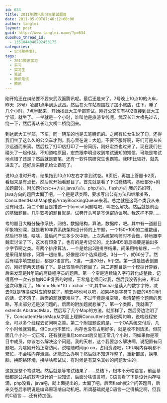 ```yaml
---
id: 634
title: 2011年腾讯实习生笔试题目
date: 2011-05-09T07:46:12+00:00
author: tanglei
layout: post
guid: http://www.tanglei.name/?p=634
duoshuo_thread_id:
  - 1351844048792453175
categories:
  - 实习那些事儿
tags:
  - 2011腾讯实习
  - 实习
  - 实习生
  - 笔试
  - 腾讯笔试
  - 腾讯
---
```

刚开始还在纠结要不要来武汉面腾讯呢。最后还是来了。7号晚上10点10的火车，昨天（8号）凌晨1点半到达武昌。然后在火车站周围找了加小旅店，住下。睡了几个小时。7点半起来，开始找武大工学部笔试。刚好公交车有402直接到武大工学部，就坐了。一坐就是一个小时，谁叫他是旅游专线呢。武汉长江大桥先过去，绕一下，然后再从长江大桥二桥绕回来。

到达武大工学部，下车，同一辆车的也是去笔腾讯的。之间有位女生说了句，还得我们坐了这么久的公交车才到。我心里在说：大姐，不要不服好啊，哥们可是从长沙远道而来滴。然后找了打印店打印了一份简历，刚好宏杰也过来了。现在我们仨碰头了一起作战。不知道啥原因，宏杰跟李明没收到笔试通知的短信，可能是笔试地点错了还是？然后就是霸笔，还有一软件院研究生也霸笔。我RP比较好，就先进去了。还好后来腾讯给让霸笔了。

说10点准时开考，结果拖到10点10左右才拿到试卷。8页纸，再加上答题卡2页，看起来是有点长。然后就开始看题目了。首先就是看了下试卷结构。基础部分+附加题部分。附加题分c/c++方向,java方向，php方向，flash方向.我的妈妈呀，java方向的题目太偏了吧。一个是是话类图，要求写出公有方法和继承关系，ConcuttentHashMap或者ArrayBlockingQueue来着。总之就是这两个类我从来没有用过。第二个题目是描述一个tomcat问题啥吧，叫怎么解决。然后就是前面的基础题目。几乎软考的题目就是。试卷开头可是签保密协议啊。我这样不算……

考的题目大概分操作系统，网络，数据结构，算法，数据库，吧。其中有一道题目印象特别深，就是我10年靠系统架构设计师的上午题，一个150\*100的二维数组，然后行存储，啥啥，最后问产生多少次中断，上次系统架构师时不会做，特地跟李魏宏讨论了下，这次有印象了。也有的是考记忆的，比如MD5消息摘要是输出多少字节啊之类。有两个排序算法，一个是给出3趟排序结果，问采用啥排序，一个是采用某排序，问第一趟结果。好像是20个选择题吧。3分一个，就60分了。然后有程序填空题目，都是C语言的。2道，一道20分，5个空。第一道是链表倒置的，刚好前两天还看了下。是比较简单的题目了。第二道题目是一个模拟计算器，后来发现是N年前的高级程序员的题目。第一个空是连续输入字符转化成整数，记得高中一次去参加NOIP复赛的时候，王希馗老师问过我，然后我没答出来，所以这次印象深了。Num = Num\*10 + xchar &#8211; &#8216;0&#8217;,其中xchar是读入的数字字符，减去0就是转换成对应的整数了，前去48也可以吧，如果48是字符&#8217;0&#8217;对应的ASCⅡ码的话，记不清了。后面的题就要难些了。不过毕竟是填空嘛，看清楚整个题目的思路，写出部分还是没问题的。后面的附加题就悲催了。第一个类图，我就画了extends AbstractMap，然后写了几个Map的方法。就那样了，然后旁边注明了下，ConcuttentHashMap从字面上理解Concuttent也得说两句嘛，说啥线程安全，可以多个线程去访问啊之类。第二个附加题说的是，一个OA系统交付后，几个小时候就宕机，但Cpu也不繁忙，内存也没有占用好多，就是收不到请求。但前面几个小时一切正常，还有就是重启tomcat后又能正常几个小时，问如果你是项目中成员，你该怎么解决这个问题。我的天啦，这个我要怎么解决啊，说配置有问题吧，为啥刚开始正常访问。说啥随时间go on，占用资源吧，CPU啊内存啊都不繁忙，不会啥内存泄漏。还能怎么办啊？然后就不知道咋整了，重新部属，换电脑，换网络环境，换啥啥都试试，有时候是有莫名其妙的问题发生的。

这就是整个笔试吧。然后就是等笔试结果了……总结下，根本不分啥语言，前面基础都是公共的软考设计的一些知识，后面分啥语言吧，C语言看了下是设计内存啥滴，php没看，java吧，就上面提出的，太偏了吧，后面flash就2个问答题目，后来交卷后李明说是编译原理啥自动机吧。所谓基础就是C语言一定得搞定啊，但我的C语言……还有待加强。
